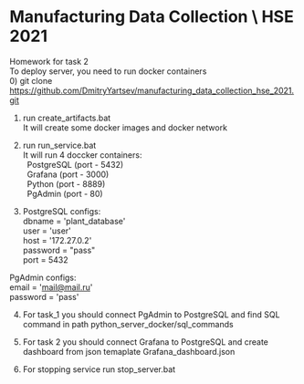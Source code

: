 # Manufacturing Data Collection \ HSE 2021
Homework for task 2
<br>To deploy server, you need to run docker containers </br>
0) git clone https://github.com/DmitryYartsev/manufacturing_data_collection_hse_2021.git
1) run create_artifacts.bat
<br>It will create some docker images and docker network</br>

2) run run_service.bat
<br>It will run 4 doccker containers:</br>
  &ensp;PostgreSQL (port - 5432)</br>
  &ensp;Grafana (port - 3000)</br>
  &ensp;Python (port - 8889)</br>
  &ensp;PgAdmin (port - 80)</br>

3) PostgreSQL configs: 
  <br>dbname = 'plant_database' </br>
  user = 'user' </br>
  host = '172.27.0.2' </br>
  password = "pass" </br>
  port = 5432 </br>
  
  PgAdmin configs:
  <br>email = 'mail@mail.ru' </br>
  password = 'pass'</br>

4) For task_1 you should connect PgAdmin to PostgreSQL and find SQL command in path python_server_docker/sql_commands 

5) For task 2 you should connect Grafana to PostgreSQL and create dashboard from json temaplate Grafana_dashboard.json 

6) For stopping service run stop_server.bat

